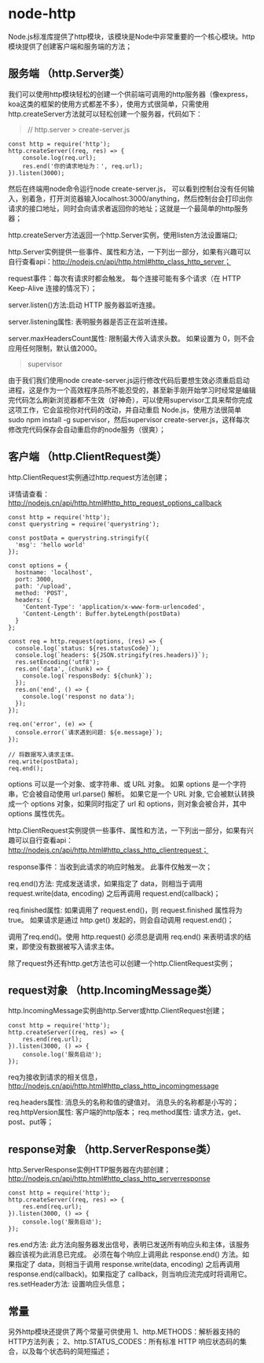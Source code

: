 # node-http
Node.js标准库提供了http模块，该模块是Node中非常重要的一个核心模块。http模块提供了创建客户端和服务端的方法；
## 服务端 （http.Server类）
我们可以使用http模块轻松的创建一个供前端可调用的http服务器（像express，koa这类的框架的使用方式都差不多），使用方式很简单，只需使用http.createServer方法就可以轻松创建一个服务器，代码如下：
>// http.server > create-server.js
```
const http = require('http');
http.createServer((req, res) => {
    console.log(req.url);
    res.end('你的请求地址为：', req.url);
}).listen(3000);
```
然后在终端用node命令运行node create-server.js，
可以看到控制台没有任何输入，别着急，打开浏览器输入localhost:3000/anything，然后控制台会打印出你请求的接口地址，同时会向请求者返回你的地址；这就是一个最简单的http服务器；

http.createServer方法返回一个http.Server实例，使用listen方法设置端口;

http.Server实例提供一些事件、属性和方法，一下列出一部分，如果有兴趣可以自行查看api：http://nodejs.cn/api/http.html#http_class_http_server；

request事件：每次有请求时都会触发。 每个连接可能有多个请求（在 HTTP Keep-Alive 连接的情况下）；

server.listen()方法:启动 HTTP 服务器监听连接。

server.listening属性: 表明服务器是否正在监听连接。

server.maxHeadersCount属性: 限制最大传入请求头数。 如果设置为 0，则不会应用任何限制，默认值2000。

>supervisor

由于我们我们使用node create-server.js运行修改代码后要想生效必须重启启动进程，这是作为一个高效程序员所不能忍受的，甚至新手刚开始学习时经常是编辑完代码怎么刷新浏览器都不生效（好神奇），可以使用supervisor工具来帮你完成这项工作，它会监视你对代码的改动，并自动重启 Node.js，使用方法很简单sudo npm install -g supervisor，然后supervisor create-server.js，这样每次修改完代码保存会自动重启你的node服务（很爽）；
## 客户端 （http.ClientRequest类）

http.ClientRequest实例通过http.request方法创建；

详情请查看：http://nodejs.cn/api/http.html#http_http_request_options_callback

```
const http = require('http');
const querystring = require('querystring');

const postData = querystring.stringify({
  'msg': 'hello world'
});

const options = {
  hostname: 'localhost',
  port: 3000,
  path: '/upload',
  method: 'POST',
  headers: {
    'Content-Type': 'application/x-www-form-urlencoded',
    'Content-Length': Buffer.byteLength(postData)
  }
};

const req = http.request(options, (res) => {
  console.log(`status: ${res.statusCode}`);
  console.log(`headers: ${JSON.stringify(res.headers)}`);
  res.setEncoding('utf8');
  res.on('data', (chunk) => {
    console.log(`responsBody: ${chunk}`);
  });
  res.on('end', () => {
    console.log('responst no data');
  });
});

req.on('error', (e) => {
  console.error(`请求遇到问题: ${e.message}`);
});

// 将数据写入请求主体。
req.write(postData);
req.end();
```
options 可以是一个对象、或字符串、或 URL 对象。 如果 options 是一个字符串，它会被自动使用 url.parse() 解析。 如果它是一个 URL 对象, 它会被默认转换成一个 options 对象，如果同时指定了 url 和 options，则对象会被合并，其中 options 属性优先。

http.ClientRequest实例提供一些事件、属性和方法，一下列出一部分，如果有兴趣可以自行查看api：http://nodejs.cn/api/http.html#http_class_http_clientrequest；

response事件：当收到此请求的响应时触发。 此事件仅触发一次；

req.end()方法: 完成发送请求，如果指定了 data，则相当于调用 request.write(data, encoding) 之后再调用 request.end(callback)；

req.finished属性: 如果调用了 request.end()，则 request.finished 属性将为 true。 如果请求是通过 http.get() 发起的，则会自动调用 request.end()；

调用了req.end()。使用 http.request() 必须总是调用 req.end() 来表明请求的结束，即使没有数据被写入请求主体。

除了request外还有http.get方法也可以创建一个http.ClientRequest实例；
## request对象 （http.IncomingMessage类）
http.IncomingMessage实例由http.Server或http.ClientRequest创建；
```
const http = require('http');
http.createServer((req, res) => {
    res.end(req.url);
}).listen(3000, () => {
    console.log('服务启动');
});
```
req为接收到请求的相关信息，http://nodejs.cn/api/http.html#http_class_http_incomingmessage

req.headers属性: 消息头的名称和值的键值对。 消息头的名称都是小写的；
req.httpVersion属性: 客户端的http版本；
req.method属性: 请求方法，get、post、put等；
## response对象 （http.ServerResponse类）
http.ServerResponse实例HTTP服务器在内部创建；http://nodejs.cn/api/http.html#http_class_http_serverresponse

```
const http = require('http');
http.createServer((req, res) => {
    res.end(req.url);
}).listen(3000, () => {
    console.log('服务启动');
});
```

res.end方法: 此方法向服务器发出信号，表明已发送所有响应头和主体，该服务器应该视为此消息已完成。 必须在每个响应上调用此 response.end() 方法。如果指定了 data，则相当于调用 response.write(data, encoding) 之后再调用 response.end(callback)。如果指定了 callback，则当响应流完成时将调用它。
res.setHeader方法: 设置响应头信息；

## 常量
另外http模块还提供了两个常量可供使用
1、http.METHODS：解析器支持的HTTP方法列表；
2、http.STATUS_CODES：所有标准 HTTP 响应状态码的集合，以及每个状态码的简短描述；




